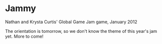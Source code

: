Jammy
=====

Nathan and Krysta Curtis' Global Game Jam game, January 2012

The orientation is tomorrow, so we don't know the theme of this year's jam yet. More to come!
